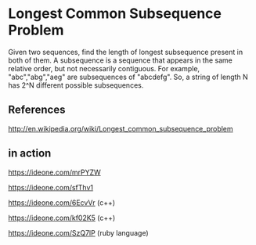 
# Longest Common Subsequence Problem
 
   Given  two sequences, find the length of longest subsequence present in both of them.
   A subsequence is a sequence that appears in the same relative order, but not necessarily
   contiguous. For example, "abc","abg","aeg" are subsequences of "abcdefg". So, a string
   of length N has 2^N different possible subsequences.

## References

   http://en.wikipedia.org/wiki/Longest_common_subsequence_problem
 
 
## in action

   https://ideone.com/mrPYZW
   
   https://ideone.com/sfThv1
   
   https://ideone.com/6EcvVr (c++)
   
   https://ideone.com/kf02K5 (c++)
   
   https://ideone.com/SzQ7lP (ruby language)
